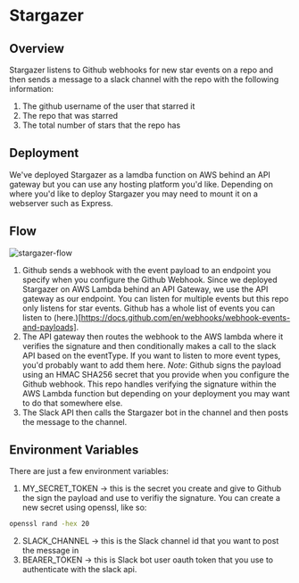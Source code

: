 # Stargazer

## Overview

Stargazer listens to Github webhooks for new star events on a repo and then sends a message to a slack channel with the repo with the following information:

1. The github username of the user that starred it
2. The repo that was starred
3. The total number of stars that the repo has

## Deployment

We've deployed Stargazer as a lamdba function on AWS behind an API gateway but you can use any hosting platform you'd like. Depending on where you'd like to deploy Stargazer you may need to mount it on a webserver such as Express.

## Flow

![stargazer-flow](https://assets.nucleuscloud.com/stargazer-flow.png)

1. Github sends a webhook with the event payload to an endpoint you specify when you configure the Github Webhook. Since we deployed Stargazer on AWS Lambda behind an API Gateway, we use the API gateway as our endpoint. You can listen for multiple events but this repo only listens for star events. Github has a whole list of events you can listen to (here.)[https://docs.github.com/en/webhooks/webhook-events-and-payloads].
2. The API gateway then routes the webhook to the AWS lambda where it verifies the signature and then conditionally makes a call to the slack API based on the eventType. If you want to listen to more event types, you'd probably want to add them here. _Note_: Github signs the payload using an HMAC SHA256 secret that you provide when you configure the Github webhook. This repo handles verifying the signature within the AWS Lambda function but depending on your deployment you may want to do that somewhere else.
3. The Slack API then calls the Stargazer bot in the channel and then posts the message to the channel.

## Environment Variables

There are just a few environment variables:

1. MY_SECRET_TOKEN -> this is the secret you create and give to Github the sign the payload and use to verifiy the signature. You can create a new secret using openssl, like so:

```bash
openssl rand -hex 20
```

2. SLACK_CHANNEL -> this is the Slack channel id that you want to post the message in
3. BEARER_TOKEN -> this is Slack bot user oauth token that you use to authenticate with the slack api.
